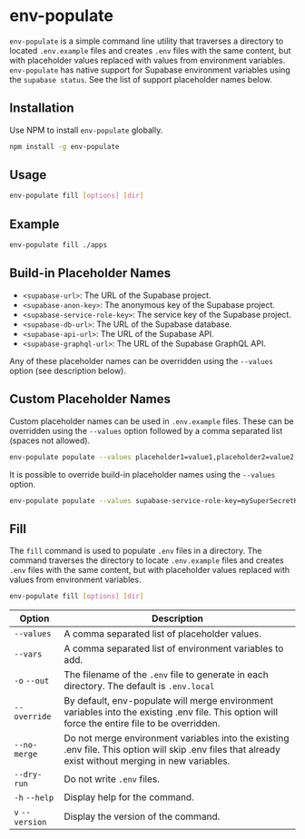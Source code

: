 # env-populate

`env-populate` is a simple command line utility that traverses a directory to located `.env.example` files and creates `.env` files with the same content, but with placeholder values replaced with values from environment variables. `env-populate` has native support for Supabase environment variables using the `supabase status`. See the list of support placeholder names below.

## Installation
Use NPM to install `env-populate` globally.
```sh
npm install -g env-populate
```

## Usage
```sh
env-populate fill [options] [dir]
```

## Example
```sh
env-populate fill ./apps
```

## Build-in Placeholder Names
- `<supabase-url>`: The URL of the Supabase project.
- `<supabase-anon-key>`: The anonymous key of the Supabase project.
- `<supabase-service-role-key>`: The service key of the Supabase project.
- `<supabase-db-url>`: The URL of the Supabase database.
- `<supabase-api-url>`: The URL of the Supabase API.
- `<supabase-graphql-url>`: The URL of the Supabase GraphQL API.

Any of these placeholder names can be overridden using the `--values` option (see description below).

## Custom Placeholder Names
Custom placeholder names can be used in `.env.example` files. These can be overridden using the `--values` option followed by a comma separated list (spaces not allowed).

```sh
env-populate populate --values placeholder1=value1,placeholder2=value2
```

It is possible to override build-in placeholder names using the `--values` option.

```sh
env-populate populate --values supabase-service-role-key=mySuperSecretKey
```

## Fill
The `fill` command is used to populate `.env` files in a directory. The command traverses the directory to locate `.env.example` files and creates `.env` files with the same content, but with placeholder values replaced with values from environment variables.

```sh
env-populate fill [options] [dir]
```

| Option          | Description                                                                                                                                           |
| --------------- | ----------------------------------------------------------------------------------------------------------------------------------------------------- |
| `--values`      | A comma separated list of placeholder values.                                                                                                         |
| `--vars`        | A comma separated list of environment variables to add.                                                                                               |
| `-o` `--out`    | The filename of the `.env` file to generate in each directory. The default is `.env.local`                                                            |
| `--override`    | By default, env-populate will merge environment variables into the existing .env file. This option will force the entire file to be overridden.       |
| `--no-merge`    | Do not merge environment variables into the existing .env file. This option will skip .env files that already exist without merging in new variables. |
| `--dry-run`     | Do not write `.env` files.                                                                                                                            |
| `-h` `--help`   | Display help for the command.                                                                                                                         |
| `v` `--version` | Display the version of the command.                                                                                                                   |

